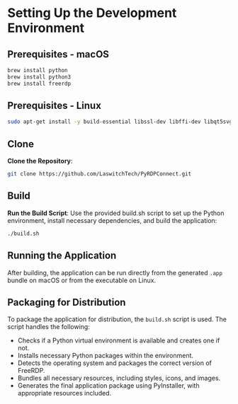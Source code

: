 # Setting Up the Development Environment

## Prerequisites - macOS

```sh
brew install python
brew install python3
brew install freerdp
```

## Prerequisites - Linux

```sh
sudo apt-get install -y build-essential libssl-dev libffi-dev libqt5svg5 python3-dev qt5-* qtbase5-dev qtchooser qtbase5-dev-tools qttools5-dev-tools
```

## Clone

**Clone the Repository**:

```sh
git clone https://github.com/LaswitchTech/PyRDPConnect.git
```

## Build

**Run the Build Script**: Use the provided build.sh script to set up the Python environment, install necessary dependencies, and build the application:

```sh
./build.sh
```

## Running the Application

After building, the application can be run directly from the generated ``.app`` bundle on macOS or from the executable on Linux.

## Packaging for Distribution

To package the application for distribution, the ``build.sh`` script is used. The script handles the following:

  - Checks if a Python virtual environment is available and creates one if not.
  - Installs necessary Python packages within the environment.
  - Detects the operating system and packages the correct version of FreeRDP.
  - Bundles all necessary resources, including styles, icons, and images.
  - Generates the final application package using PyInstaller, with appropriate resources included.
